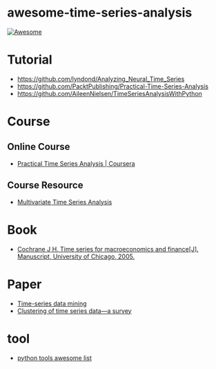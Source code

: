 # awesome-time-series-analysis
[![Awesome](https://awesome.re/badge.svg)](https://awesome.re)

# Tutorial
- https://github.com/lyndond/Analyzing_Neural_Time_Series
- https://github.com/PacktPublishing/Practical-Time-Series-Analysis
- https://github.com/AileenNielsen/TimeSeriesAnalysisWithPython


# Course

## Online Course
- [Practical Time Series Analysis | Coursera](https://www.coursera.org/learn/practical-time-series-analysis)

## Course Resource
- [Multivariate Time Series Analysis](http://faculty.chicagobooth.edu/ruey.tsay/teaching/mts/sp2017/)



# Book

- [Cochrane J H. Time series for macroeconomics and finance[J]. Manuscript, University of Chicago, 2005.](http://econ.lse.ac.uk/staff/wdenhaan/teach/cochrane.pdf)


# Paper

- [Time-series data mining](https://dl.acm.org/citation.cfm?id=2379788)
- [Clustering of time series data—a survey](https://www.sciencedirect.com/science/article/pii/S0031320305001305)



# tool

- [python tools awesome list](https://github.com/MaxBenChrist/awesome_time_series_in_python)
